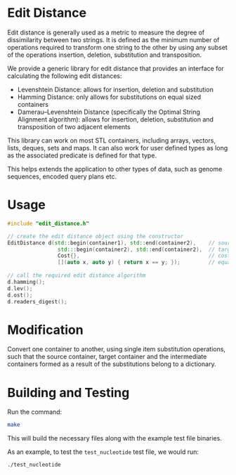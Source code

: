# Edit Distance 

Edit distance is generally used as a metric to measure the degree of dissimilarity between two strings. It is defined as the minimum number of operations required to transform one string to the other by using any subset of the operations insertion, deletion, substitution and transposition.

We provide a generic library for edit distance that provides an interface for calculating the following edit distances:
+ Levenshtein Distance: allows for insertion, deletion and substitution
+ Hamming Distance: only allows for substitutions on equal sized containers
+ Damerau–Levenshtein Distance (specifically the Optimal String Alignment algorithm): allows for insertion, deletion, substitution and transposition of two adjacent elements
    
This library can work on most STL containers, including arrays, vectors, lists, deques, sets and maps. It can also work for user defined types as long as the associated predicate is defined for that type.

This helps extends the application to other types of data, such as genome sequences, encoded query plans etc.

# Usage

``` c++
#include "edit_distance.h"

// create the edit distance object using the constructor
EditDistance d(std::begin(container1), std::end(container2),    // source container
                std:::begin(container2), std::end(container2),  // target container
                Cost{},                                         // cost for each operation
                [](auto x, auto y) { return x == y; });         // equality predicate
                
// call the required edit distance algorithm
d.hamming();
d.lev();
d.ost();
d.readers_digest();
```

# Modification

Convert one container to another, using single item substitution operations, such that the source container, target container and the intermediate containers formed as a result of the substitutions belong to a dictionary.

# Building and Testing

Run the command:
``` sh
make
```

This will build the necessary files along with the example test file binaries.

As an example, to test the `test_nucleotide` test file, we would run:

``` sh
./test_nucleotide
```

